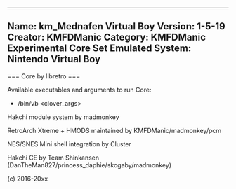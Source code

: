 -----------------------
Name: km_Mednafen Virtual Boy
Version: 1-5-19
Creator: KMFDManic
Category: KMFDManic Experimental Core Set
Emulated System: Nintendo Virtual Boy
-----------------------
=== Core by libretro ===

Available executables and arguments to run Core:
- /bin/vb <rom> <clover_args>

Hakchi module system by madmonkey

RetroArch Xtreme + HMODS maintained by KMFDManic/madmonkey/pcm

NES/SNES Mini shell integration by Cluster

Hakchi CE by Team Shinkansen (DanTheMan827/princess_daphie/skogaby/madmonkey)

(c) 2016-20xx
